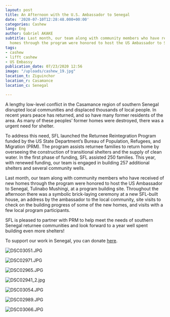 ```yaml
---
layout: post
title: An Afternoon with the U.S. Ambassador to Senegal
date: '2020-07-10T12:28:48.000+00:00'
categories: Cashew
lang: Eng
author: Gabriel AKAKE
subtitle: Last month, our team along with community members who have received of new
  homes through the program were honored to host the US Ambassador to Senegal
tags:
- cashew
- lifft cashew
- US Embassy
publication_date: 07/23/2020 12:56
image: "/uploads/cashew_19.jpg"
location_t: Ziguinchor
location_r: Casamance
location_c: Senegal

---
```

A lengthy low-level conflict in the Casamance region of southern Senegal disrupted local communities and displaced thousands of local people. In recent years peace has returned, and so have many former residents of the area. As many of these peoples’ former homes were destroyed, there was a urgent need for shelter.

To address this need, SFL launched the Returnee Reintegration Program funded by the US State Department’s Bureau of Population, Refugees, and Migration (PRM). The program assists returnee families to return home by overseeing the construction of transitional shelters and the supply of clean water. In the first phase of funding, SFL assisted 250 families. This year, with renewed funding, our team is engaged in building 257 additional shelters and several community wells.

Last month, our team along with community members who have received of new homes through the program were honored to host the US Ambassador to Senegal, Tulinabo Mushingi, at a program building site. Throughout the afternoon there was a symbolic brick-laying ceremony at a new SFL-built house, an address by the ambassador to the local community, site visits to check on the building progress of some of the new homes, and visits with a few local program participants.

SFL is pleased to partner with PRM to help meet the needs of southern Senegal returnee communities and look forward to a year well spent building even more shelters!

To support our work in Senegal, you can donate [here](https://www.shelter.org/donate).

![DSC03051.JPG](https://images.squarespace-cdn.com/content/v1/5b183949a2772c3bcefd6788/1554741252398-TWLJS0JUONK4Y1PMKRF3/ke17ZwdGBToddI8pDm48kDHPSfPanjkWqhH6pl6g5ph7gQa3H78H3Y0txjaiv_0fDoOvxcdMmMKkDsyUqMSsMWxHk725yiiHCCLfrh8O1z4YTzHvnKhyp6Da-NYroOW3ZGjoBKy3azqku80C789l0mwONMR1ELp49Lyc52iWr5dNb1QJw9casjKdtTg1_-y4jz4ptJBmI9gQmbjSQnNGng/DSC03051.JPG?format=750w)

![DSC02971.JPG](https://images.squarespace-cdn.com/content/v1/5b183949a2772c3bcefd6788/1554741302676-JYCZ4V0RENIJ3FSA4UOU/ke17ZwdGBToddI8pDm48kDHPSfPanjkWqhH6pl6g5ph7gQa3H78H3Y0txjaiv_0fDoOvxcdMmMKkDsyUqMSsMWxHk725yiiHCCLfrh8O1z4YTzHvnKhyp6Da-NYroOW3ZGjoBKy3azqku80C789l0mwONMR1ELp49Lyc52iWr5dNb1QJw9casjKdtTg1_-y4jz4ptJBmI9gQmbjSQnNGng/DSC02971.JPG?format=500w)

![DSC02965.JPG](https://images.squarespace-cdn.com/content/v1/5b183949a2772c3bcefd6788/1554740232922-5MAUGU56U3X906WPM74V/ke17ZwdGBToddI8pDm48kDHPSfPanjkWqhH6pl6g5ph7gQa3H78H3Y0txjaiv_0fDoOvxcdMmMKkDsyUqMSsMWxHk725yiiHCCLfrh8O1z4YTzHvnKhyp6Da-NYroOW3ZGjoBKy3azqku80C789l0mwONMR1ELp49Lyc52iWr5dNb1QJw9casjKdtTg1_-y4jz4ptJBmI9gQmbjSQnNGng/DSC02965.JPG?format=500w)

![DSC02941_2.jpg](https://images.squarespace-cdn.com/content/v1/5b183949a2772c3bcefd6788/1554740462517-5WF7R5980Q0RM5F4AZRI/ke17ZwdGBToddI8pDm48kKwMFAex-CvLWy4CH9W6Kzt7gQa3H78H3Y0txjaiv_0fDoOvxcdMmMKkDsyUqMSsMWxHk725yiiHCCLfrh8O1z4YTzHvnKhyp6Da-NYroOW3ZGjoBKy3azqku80C789l0ooWhOa5cxQSJsU3rXf8luWjIsKQ6oIf404bDr2RtSPxELRDJld-7Ti-Cj-lgLIDhw/DSC02941_2.jpg?format=500w)

![DSC03054.JPG](https://images.squarespace-cdn.com/content/v1/5b183949a2772c3bcefd6788/1554740122038-AXG557IDS522YVFV5B2B/ke17ZwdGBToddI8pDm48kDHPSfPanjkWqhH6pl6g5ph7gQa3H78H3Y0txjaiv_0fDoOvxcdMmMKkDsyUqMSsMWxHk725yiiHCCLfrh8O1z4YTzHvnKhyp6Da-NYroOW3ZGjoBKy3azqku80C789l0mwONMR1ELp49Lyc52iWr5dNb1QJw9casjKdtTg1_-y4jz4ptJBmI9gQmbjSQnNGng/DSC03054.JPG?format=500w)

![DSC02989.JPG](https://images.squarespace-cdn.com/content/v1/5b183949a2772c3bcefd6788/1554740022121-UA8LXY2E7UL2VR2I10O0/ke17ZwdGBToddI8pDm48kDHPSfPanjkWqhH6pl6g5ph7gQa3H78H3Y0txjaiv_0fDoOvxcdMmMKkDsyUqMSsMWxHk725yiiHCCLfrh8O1z4YTzHvnKhyp6Da-NYroOW3ZGjoBKy3azqku80C789l0mwONMR1ELp49Lyc52iWr5dNb1QJw9casjKdtTg1_-y4jz4ptJBmI9gQmbjSQnNGng/DSC02989.JPG?format=750w)

![DSC03066.JPG](https://images.squarespace-cdn.com/content/v1/5b183949a2772c3bcefd6788/1554741348379-ZIWDWZGQT4GF0ZHQHUQY/ke17ZwdGBToddI8pDm48kDHPSfPanjkWqhH6pl6g5ph7gQa3H78H3Y0txjaiv_0fDoOvxcdMmMKkDsyUqMSsMWxHk725yiiHCCLfrh8O1z4YTzHvnKhyp6Da-NYroOW3ZGjoBKy3azqku80C789l0mwONMR1ELp49Lyc52iWr5dNb1QJw9casjKdtTg1_-y4jz4ptJBmI9gQmbjSQnNGng/DSC03066.JPG?format=750w)